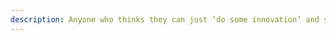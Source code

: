 ```yaml
---
description: Anyone who thinks they can just ‘do some innovation’ and succeed is in for a shock. A company with a deep-rooted culture of innovation will wipe the floor with one that tries to just add it on. Being innovative is something we are, not something we do.
---
```

